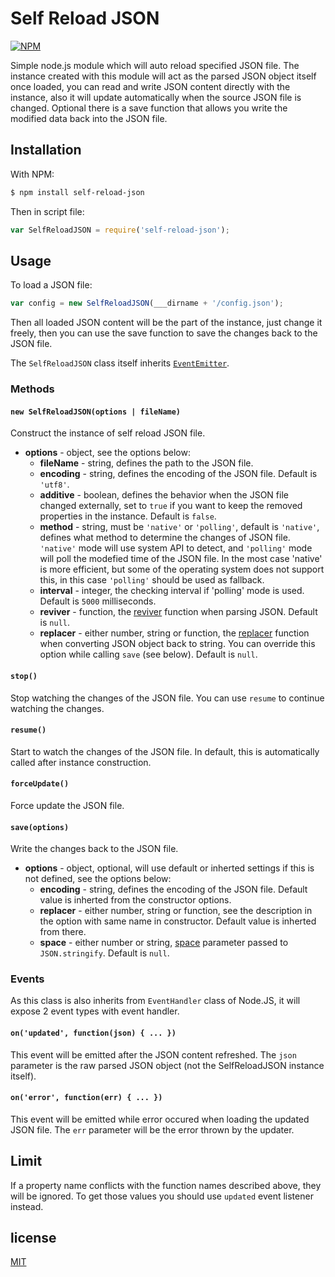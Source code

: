 Self Reload JSON
================
[![NPM](https://nodei.co/npm/self-reload-json.png?downloads=true&downloadRank=true&stars=true)](https://nodei.co/npm/self-reload-json/)

Simple node.js module which will auto reload specified JSON file.
The instance created with this module will act as the parsed JSON object itself once loaded, you can read and write JSON content directly with the instance, also it will update automatically when the source JSON file is changed. Optional there is a save function that allows you write the modified data back into the JSON file.

Installation
------------

With NPM:
```sh
$ npm install self-reload-json
```

Then in script file:
```javascript
var SelfReloadJSON = require('self-reload-json');
```

Usage
-----
To load a JSON file:
```javascript
var config = new SelfReloadJSON(___dirname + '/config.json');
```
Then all loaded JSON content will be the part of the instance, just change it freely, then you can use the save function to save the changes back to the JSON file.

The `SelfReloadJSON` class itself inherits [`EventEmitter`](https://nodejs.org/api/events.html#events_class_eventemitter).

### Methods
#### `new SelfReloadJSON(options | fileName)`
Construct the instance of self reload JSON file.
- **options** - object, see the options below:
  - **fileName** - string, defines the path to the JSON file.
  - **encoding** - string, defines the encoding of the JSON file. Default is `'utf8'`.
  - **additive** - boolean, defines the behavior when the JSON file changed externally, set to `true` if you want to keep the removed properties in the instance. Default is `false`.
  - **method** - string, must be `'native'` or `'polling'`, default is `'native'`, defines what method to determine the changes of JSON file. `'native'` mode will use system API to detect, and `'polling'` mode will poll the modefied time of the JSON file. In the most case 'native' is more efficient, but some of the operating system does not support this, in this case `'polling'` should be used as fallback.
  - **interval** - integer, the checking interval if 'polling' mode is used. Default is `5000` milliseconds.
  - **reviver** - function, the [reviver](https://developer.mozilla.org/en-US/docs/Web/JavaScript/Reference/Global_Objects/JSON/parse#Using_the_reviver_parameter) function when parsing JSON. Default is `null`.
  - **replacer** - either number, string or function, the [replacer](https://developer.mozilla.org/en-US/docs/Web/JavaScript/Reference/Global_Objects/JSON/stringify#The_replacer_parameter) function when converting JSON object back to string. You can override this option while calling `save` (see below). Default is `null`.

#### `stop()`
Stop watching the changes of the JSON file. You can use `resume` to continue watching the changes.

#### `resume()`
Start to watch the changes of the JSON file. In default, this is automatically called after instance construction.

#### `forceUpdate()`
Force update the JSON file.

#### `save(options)`
Write the changes back to the JSON file.
- **options** - object, optional, will use default or inherted settings if this is not defined, see the options below:
  - **encoding** - string, defines the encoding of the JSON file. Default value is inherted from the constructor options.
  - **replacer** - either number, string or function, see the description in the option with same name in constructor. Default value is inherted from there.
  - **space** - either number or string, [space](https://developer.mozilla.org/en-US/docs/Web/JavaScript/Reference/Global_Objects/JSON/stringify#The_space_argument) parameter passed to `JSON.stringify`. Default is `null`.

### Events
As this class is also inherits from `EventHandler` class of Node.JS, it will expose 2 event types with event handler.

#### `on('updated', function(json) { ... })`
This event will be emitted after the JSON content refreshed. The `json` parameter is the raw parsed JSON object (not the SelfReloadJSON instance itself).

#### `on('error', function(err) { ... })`
This event will be emitted while error occured when loading the updated JSON file. The `err` parameter will be the error thrown by the updater.

Limit
-----
If a property name conflicts with the function names described above, they will be ignored. To get those values you should use `updated` event listener instead.

license
-------
[MIT](LICENSE)
